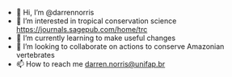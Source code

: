- 👋 Hi, I’m @darrennorris
- 👀 I’m interested in tropical conservation science https://journals.sagepub.com/home/trc
- 🌱 I’m currently learning to make useful changes
- 💞️ I’m looking to collaborate on actions to conserve Amazonian vertebrates
- 📫 How to reach me darren.norris@unifap.br

<!---
darrennorris/darrennorris is a ✨ special ✨ repository because its `README.md` (this file) appears on your GitHub profile.
You can click the Preview link to take a look at your changes.
--->
